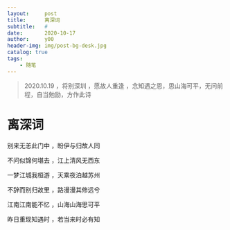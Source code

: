 ```yaml
---
layout:     post
title:      离深词
subtitle:   #
date:       2020-10-17
author:     y00
header-img: img/post-bg-desk.jpg
catalog: true
tags:
    - 随笔
---
```


> 2020.10.19 ，将别深圳 ，愿故人重逢 ，念知遇之恩，思山海可平，无问前程，自当勉励，方作此诗
# 离深词

别来无恙此门中 ，盼伊与归故人同

不问似锦何堪去 ，江上清风无西东

一梦江城我桓游 ，天乘夜泊越苏州

不辞而别归故里 ，路漫漫其修远兮

江南江南能不忆 ，山海山海思可平

昨日重现知遇时 ，若当来时必有知
